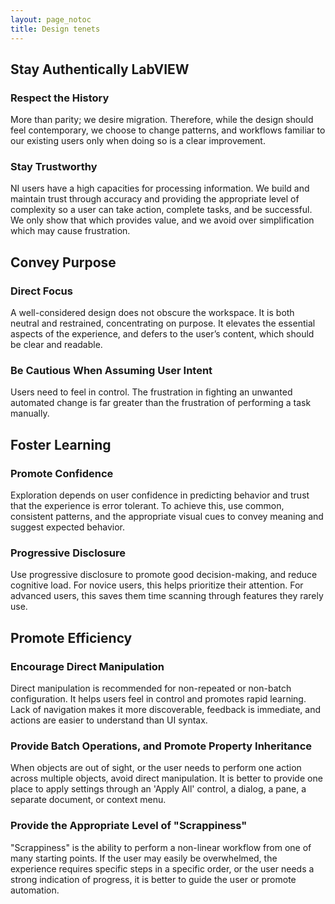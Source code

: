 ```yaml
---
layout: page_notoc
title: Design tenets
---
```


<div id="tenets">
  <div class="right tenet">
    <div class="words">
      <h2>Stay Authentically LabVIEW</h2>  
      <h3>Respect the History</h3>  
      <p>More than parity; we desire migration. Therefore, while the design should feel contemporary, we choose to change patterns, and workflows familiar to our existing users only when doing so is a clear improvement.</p>
      <h3>Stay Trustworthy</h3>  
      <p>NI users have a high capacities for processing information. We build and maintain trust through accuracy and providing the appropriate level of complexity so a user can take action, complete tasks, and be successful. We only show that which provides value, and we avoid over simplification which may cause frustration.</p>
    </div>  
  </div>

<div class="right tenet"> 
  <div class="words">
  <h2>Convey Purpose</h2>  
  <h3>Direct Focus</h3>
  <p>A well-considered design does not obscure the workspace. It is both neutral and restrained, concentrating on purpose. It elevates the essential aspects of the experience, and defers to the user’s content, which should be clear and readable.</p>  
  <h3>Be Cautious When Assuming User Intent</h3>
  <p>Users need to feel in control. The frustration in fighting an unwanted automated change is far greater than the frustration of performing a task manually.</p>
  </div>
</div>

<div class="right tenet">
  <div class="words">
  <h2>Foster Learning</h2>  
  <h3>Promote Confidence</h3>
  <p>Exploration depends on user confidence in predicting behavior and trust that the experience is error tolerant. To achieve this, use common, consistent patterns, and the appropriate visual cues to convey meaning and suggest expected behavior.</p>  
  <h3>Progressive Disclosure</h3>
  <p>Use progressive disclosure to promote good decision-making, and reduce cognitive load. For novice users, this helps prioritize their attention. For advanced users, this saves them time scanning through features they rarely use.</p>
  </div>
</div>

<div class="right tenet"> 
  <div class="words">
  <h2>Promote Efficiency</h2>  
  <h3>Encourage Direct Manipulation</h3>
  <p>Direct manipulation is recommended for non-repeated or non-batch configuration. It helps users feel in control and promotes rapid learning. Lack of navigation makes it more discoverable, feedback is immediate, and actions are easier to understand than UI syntax.</p>  
  <h3>Provide Batch Operations, and Promote Property Inheritance</h3>
  <p>When objects are out of sight, or the user needs to perform one action across multiple objects, avoid direct manipulation. It is better to provide one place to apply settings through an 'Apply All' control, a dialog, a pane, a separate document, or context menu.</p>
  <h3>Provide the Appropriate Level of "Scrappiness"</h3>
  <p>"Scrappiness" is the ability to perform a non-linear workflow from one of many starting points. If the user may easily be overwhelmed, the experience requires specific steps in a specific order, or the user needs a strong indication of progress, it is better to guide the user or promote automation.</p>
  </div>
</div>

</div>
